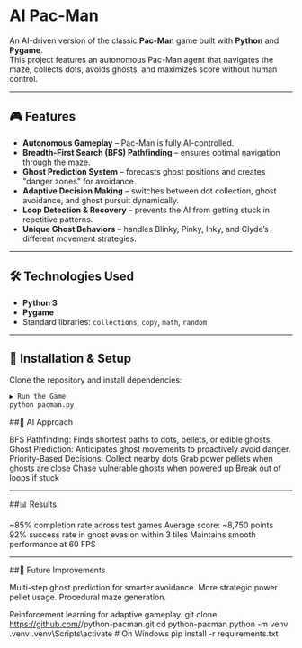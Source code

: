 # AI Pac-Man

An AI-driven version of the classic **Pac-Man** game built with **Python** and **Pygame**.  
This project features an autonomous Pac-Man agent that navigates the maze, collects dots, avoids ghosts, and maximizes score without human control.

---

## 🎮 Features
- **Autonomous Gameplay** – Pac-Man is fully AI-controlled.  
- **Breadth-First Search (BFS) Pathfinding** – ensures optimal navigation through the maze.  
- **Ghost Prediction System** – forecasts ghost positions and creates "danger zones" for avoidance.  
- **Adaptive Decision Making** – switches between dot collection, ghost avoidance, and ghost pursuit dynamically.  
- **Loop Detection & Recovery** – prevents the AI from getting stuck in repetitive patterns.  
- **Unique Ghost Behaviors** – handles Blinky, Pinky, Inky, and Clyde’s different movement strategies.  

---

## 🛠 Technologies Used
- **Python 3**
- **Pygame**
- Standard libraries: `collections`, `copy`, `math`, `random`

---

## 🚀 Installation & Setup
Clone the repository and install dependencies:

```bash
▶️ Run the Game
python pacman.py
```

##🧠 AI Approach

BFS Pathfinding: Finds shortest paths to dots, pellets, or edible ghosts.
Ghost Prediction: Anticipates ghost movements to proactively avoid danger.
Priority-Based Decisions:
Collect nearby dots
Grab power pellets when ghosts are close
Chase vulnerable ghosts when powered up
Break out of loops if stuck

---
##📊 Results

~85% completion rate across test games
Average score: ~8,750 points
92% success rate in ghost evasion within 3 tiles
Maintains smooth performance at 60 FPS

---
##🔮 Future Improvements

Multi-step ghost prediction for smarter avoidance.
More strategic power pellet usage.
Procedural maze generation.

Reinforcement learning for adaptive gameplay.
git clone https://github.com/<your-username>/python-pacman.git
cd python-pacman
python -m venv .venv
.venv\Scripts\activate    # On Windows
pip install -r requirements.txt
